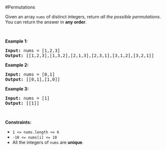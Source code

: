 #Permutations
<p>Given an array <code>nums</code> of distinct integers, return <em>all the possible permutations</em>. You can return the answer in <strong>any order</strong>.</p>
<p> </p>
<p><strong class="example">Example 1:</strong></p>
<pre><strong>Input:</strong> nums = [1,2,3]
<strong>Output:</strong> [[1,2,3],[1,3,2],[2,1,3],[2,3,1],[3,1,2],[3,2,1]]
</pre><p><strong class="example">Example 2:</strong></p>
<pre><strong>Input:</strong> nums = [0,1]
<strong>Output:</strong> [[0,1],[1,0]]
</pre><p><strong class="example">Example 3:</strong></p>
<pre><strong>Input:</strong> nums = [1]
<strong>Output:</strong> [[1]]
</pre>
<p> </p>
<p><strong>Constraints:</strong></p>
<ul>
<li><code>1 &lt;= nums.length &lt;= 6</code></li>
<li><code>-10 &lt;= nums[i] &lt;= 10</code></li>
<li>All the integers of <code>nums</code> are <strong>unique</strong>.</li>
</ul>
